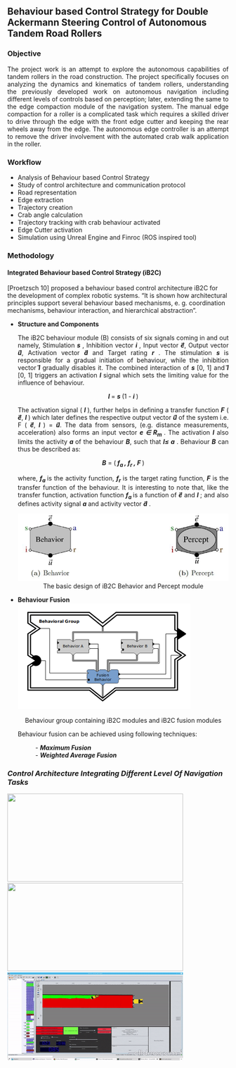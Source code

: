 ## Behaviour based Control Strategy for Double Ackermann Steering Control of Autonomous Tandem Road Rollers



### Objective

<p align="justify">
The project work is an attempt to explore the autonomous capabilities of tandem rollers in the road construction. The project specifically focuses on analyzing the dynamics and
kinematics of tandem rollers, understanding the previously developed work on autonomous navigation including different levels of controls based on perception; later, extending
the same to the edge compaction module of the navigation system. The manual edge compaction for a roller is a complicated task which requires a skilled driver to drive through the edge with the front edge cutter and keeping the rear wheels away from the edge. The autonomous edge controller is an attempt to remove the driver involvement with the automated crab walk application in the roller.  </p>

### Workflow

<ul>
<li> Analysis of Behaviour based Control Strategy </li>
<li> Study of control architecture and communication protocol </li>
<li> Road representation </li>
<li> Edge extraction </li>
<li> Trajectory creation </li>
<li> Crab angle calculation </li>
<li> Trajectory tracking with crab behaviour activated </li>
<li> Edge Cutter activation </li>
<li> Simulation using Unreal Engine and Finroc (ROS inspired tool) </li>
</ul>

### Methodology

#### Integrated Behaviour based Control Strategy (iB2C)

[Proetzsch 10] proposed a behaviour based control architecture iB2C for the development of complex robotic systems. “It is shown how architectural principles support several behaviour based mechanisms, e. g. coordination mechanisms, behaviour interaction, and hierarchical abstraction”.

<ul>
  <li> <b> Structure and Components </b> </li>
  <p align="justify">
  The iB2C behaviour module (B) consists of six signals coming in and out namely, Stimulation <b><i>s </i> </b>, Inhibition vector <b><i>i </i> </b>, Input vector <b> <i>e</i>&#8407;</b>, Output vector <b> <i>u</i>&#8407;</b>, Activation vector <b> <i>a</i>&#8407;</b> and Target rating <b><i>r </i> </b>. The stimulation <b><i>s </i> </b> is responsible for a gradual initiation of behaviour, while the inhibition vector <b> <i>i</i>&#8407;</b> gradually disables it. The combined interaction of <b><i>s </i> </b> [0, 1] and <b> <i>i</i>&#8407;</b> [0, 1] triggers an activation <b><i>l </i> </b> signal which sets the limiting value for the influence of behaviour. </p>
  
  <p align="center"> <b><i>l </i> </b> = <b><i>s </i> </b> (1 - <b><i>i </i> </b>) </p>
  
 <p align="justify"> The activation signal ( <b><i>l </i> </b> ), further helps in defining a transfer function <b><i>F</i></b> ( <b> <i>e</i>&#8407;</b>,  <b><i>l </i> </b> ) which later defines the respective output vector <b> <i>u</i>&#8407;</b> of the system i.e. F </i></b> ( <b> <i>e</i>&#8407;</b>,  <b><i>l </i> </b> ) = <b> <i>u</i>&#8407;</b>. The data from sensors, (e.g. distance measurements, acceleration) also forms an input vector <b> <i> e &#8712; R<sub>m </sub> </i> </b>. The activation <b> <i>l</i></b> also limits the activity <b> <i>a </i></b>  of the behaviour <b> <i>B</i></b>, such that <b> <i>l&#8804; a </i></b> . Behaviour  <b> <i>B</i></b> can thus be described as:</p>
<p align="center">  <b><i>B</i></b> = (<b><i> f<sub>a </sub> , f<sub>r</sub> , F </b></i>)  </p> 
 
<p align="justify">
where, <b><i> f<sub>a </sub> </b></i> is the activity function,  <b><i> f<sub>r</sub> </b></i> is the target rating function,  <b><i> F</b></i> is the transfer function
of the behaviour. It is interesting to note that, like the transfer function, activation function  <b><i> f<sub>a </sub> </b></i> is a function of <b> <i>e</i>&#8407;</b> and <b><i>l </i> </b> ; and also defines activity signal <b><i>a</i> </b>  and activity vector <b> <i>a</i>&#8407;</b> . </p>
  <p align="center">
  <img src="https://github.com/ayadav10491/Portfolio/blob/master/images/ib2c_structure_.JPG?raw=true"> 
   The basic design of iB2C Behavior and Percept module  </p> 
  
<li> <b> Behaviour Fusion </b> </li>

  <img src="https://github.com/ayadav10491/Portfolio/blob/master/images/fusion.png?raw=true"> 
   <p align="center"> Behaviour group containing iB2C modules and iB2C fusion modules  </p> 

  Behaviour fusion can be achieved using following techniques: 
  <dl>
  <dd>- <b> <i> Maximum Fusion </i> </b> </dd>
  <dd>- <b> <i> Weighted Average Fusion <i/> </b> </dd>
  </dl>
</ul>


### Control Architecture Integrating Different Level Of Navigation Tasks 
<img src="https://github.com/ayadav10491/Portfolio/blob/master/images/robot_unreal.gif?raw=true" width="400" height="200">

<img src="https://github.com/ayadav10491/Portfolio/blob/master/images/robot_unreal.gif?raw=true" width="400" height="200">

<img src="https://github.com/ayadav10491/Portfolio/blob/master/images/robot_finroc.gif?raw=true"  width="400" height="200"/>
